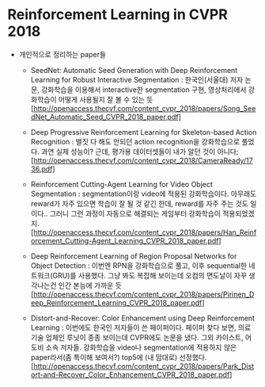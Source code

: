 # Reinforcement Learning in CVPR 2018
* 개인적으로 정리하는 paper들
	- SeedNet: Automatic Seed Generation with Deep Reinforcement Learning for Robust Interactive Segmentation : 한국인(서울대) 저자 논문, 강화학습을 이용해서 interactive한 segmentation 구현, 영상처리에서 강화학습이 어떻게 사용될지 잘 볼 수 있는 듯  [http://openaccess.thecvf.com/content_cvpr_2018/papers/Song_SeedNet_Automatic_Seed_CVPR_2018_paper.pdf]
	
	- Deep Progressive Reinforcement Learning for Skeleton-based Action Recognition : 별짓 다 해도 안되던 action recognition을 강화학습으로 풀었다. 과연 실제 성능이? 근데, 평가용 데이터셋들이 내가 알던 것이 아니다;
	[http://openaccess.thecvf.com/content_cvpr_2018/CameraReady/1736.pdf]
	
	- Reinforcement Cutting-Agent Learning for Video Object Segmentation : segmentation이랑 video에 적용된 강화학습이다. 아무래도 reward가 자주 있으면 학습이 잘 될 것 같긴 한데, reward를 자주 주는 것도 일이다.. 그러니 그런 과정이 자동으로 해결되는 게임부터 강화학습이 적용되었겠지.	[http://openaccess.thecvf.com/content_cvpr_2018/papers/Han_Reinforcement_Cutting-Agent_Learning_CVPR_2018_paper.pdf]
	
	- Deep Reinforcement Learning of Region Proposal Networks for Object Detection : 이번엔 RPN을 강화학습으로 풀고, 이후 sequential한 네트워크(GRU)를 사용했다. 그냥 봐도 복잡해 보이는데 오컴의 면도날이 자꾸 생각나는건 인간 본능에 가까운 듯	[http://openaccess.thecvf.com/content_cvpr_2018/papers/Pirinen_Deep_Reinforcement_Learning_CVPR_2018_paper.pdf]
	
	- Distort-and-Recover: Color Enhancement using Deep Reinforcement Learning : 이번에도 한국인 저자들이 쓴 페이퍼이다. 페이퍼 찾다 보면, 의료기술 업체인 루닛이 종종 보이는데 CVPR에도 논문을 냈다. 그외 카이스트, 어도비 소속 저자들. 강화학습을 video나 segmentation에 적용하지 않은 paper라서(좀 특이해 보여서?) top5에 (내 맘대로) 선정했다.	[http://openaccess.thecvf.com/content_cvpr_2018/papers/Park_Distort-and-Recover_Color_Enhancement_CVPR_2018_paper.pdf]
